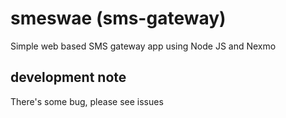 # smeswae (sms-gateway)
Simple web based SMS gateway app using Node JS and Nexmo

## development note
There's some bug, please see issues
